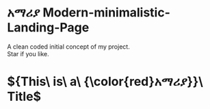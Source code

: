 # <b><span color="green">አማሪያ</span></b> Modern-minimalistic-Landing-Page
A clean coded initial concept of my project. <br/>
Star if you like.
# ${This\ is\ a\ {\color{red}አማሪያ}}\ Title$
